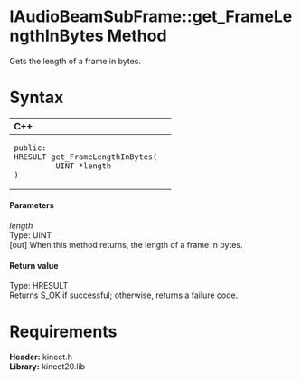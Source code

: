 IAudioBeamSubFrame::get\_FrameLengthInBytes Method  
==================================================  

Gets the length of a frame in bytes. <span id="syntaxSection"></span>

Syntax  
======  

<table>
<colgroup>
<col width="100%" />
</colgroup>
<thead>
<tr class="header">
<th align="left">C++</th>
</tr>
</thead>
<tbody>
<tr class="odd">
<td align="left"><pre><code>public:  
HRESULT get_FrameLengthInBytes(  
         UINT *length  
)</code></pre></td>
</tr>
</tbody>
</table>

<span id="ID4EG"></span>
#### Parameters  

*length*    
Type: UINT  
[out] When this method returns, the length of a frame in bytes.  

<span id="ID4EP"></span>
#### Return value  

Type: HRESULT  
Returns S\_OK if successful; otherwise, returns a failure code.  

<span id="requirements"></span>

Requirements  
============  

**Header:** kinect.h  
**Library:** kinect20.lib  



<!--Please do not edit the data in the comment block below.-->
<!--
TOCTitle : get_FrameLengthInBytes Method
RLTitle : IAudioBeamSubFrame::get_FrameLengthInBytes Method
KeywordK : get_FrameLengthInBytes method
KeywordK : IAudioBeamSubFrame::get_FrameLengthInBytes method
KeywordF : IAudioBeamSubFrame::get_FrameLengthInBytes
KeywordF : get_FrameLengthInBytes
KeywordF : Microsoft.Kinect.kinect.IAudioBeamSubFrame.get_FrameLengthInBytes(UINT@)
KeywordA : M:Microsoft.Kinect.kinect.IAudioBeamSubFrame.get_FrameLengthInBytes(UINT@)
AssetID : M:Microsoft.Kinect.kinect.IAudioBeamSubFrame.get_FrameLengthInBytes(UINT@)
Locale : en-us
CommunityContent : 1
APIType : Managed
APILocation : 
APIName : Microsoft.Kinect.kinect.IAudioBeamSubFrame::get_FrameLengthInBytes
TargetOS : Windows
TopicType : kbSyntax
DevLang : C++
DocSet : K4Wv2
ProjType : K4Wv2Proj
Technology : Kinect for Windows
Product : Kinect for Windows SDK v2
productversion : 20
-->
